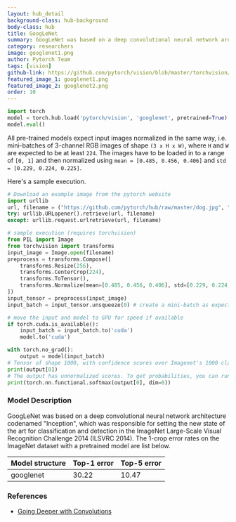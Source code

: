 ```yaml
---
layout: hub_detail
background-class: hub-background
body-class: hub
title: GoogLeNet
summary: GoogLeNet was based on a deep convolutional neural network architecture codenamed "Inception" which won ImageNet 2014.
category: researchers
image: googlenet1.png
author: Pytorch Team
tags: [vision]
github-link: https://github.com/pytorch/vision/blob/master/torchvision/models/googlenet.py
featured_image_1: googlenet1.png
featured_image_2: googlenet2.png
order: 10
---
```


```python
import torch
model = torch.hub.load('pytorch/vision', 'googlenet', pretrained=True)
model.eval()
```

All pre-trained models expect input images normalized in the same way,
i.e. mini-batches of 3-channel RGB images of shape `(3 x H x W)`, where `H` and `W` are expected to be at least `224`.
The images have to be loaded in to a range of `[0, 1]` and then normalized using `mean = [0.485, 0.456, 0.406]`
and `std = [0.229, 0.224, 0.225]`.

Here's a sample execution.

```python
# Download an example image from the pytorch website
import urllib
url, filename = ("https://github.com/pytorch/hub/raw/master/dog.jpg", "dog.jpg")
try: urllib.URLopener().retrieve(url, filename)
except: urllib.request.urlretrieve(url, filename)
```

```python
# sample execution (requires torchvision)
from PIL import Image
from torchvision import transforms
input_image = Image.open(filename)
preprocess = transforms.Compose([
    transforms.Resize(256),
    transforms.CenterCrop(224),
    transforms.ToTensor(),
    transforms.Normalize(mean=[0.485, 0.456, 0.406], std=[0.229, 0.224, 0.225]),
])
input_tensor = preprocess(input_image)
input_batch = input_tensor.unsqueeze(0) # create a mini-batch as expected by the model

# move the input and model to GPU for speed if available
if torch.cuda.is_available():
    input_batch = input_batch.to('cuda')
    model.to('cuda')

with torch.no_grad():
    output = model(input_batch)
# Tensor of shape 1000, with confidence scores over Imagenet's 1000 classes
print(output[0])
# The output has unnormalized scores. To get probabilities, you can run a softmax on it.
print(torch.nn.functional.softmax(output[0], dim=0))

```


### Model Description

GoogLeNet was based on a deep convolutional neural network architecture codenamed "Inception", which was responsible for setting the new state of the art for classification and detection in the ImageNet Large-Scale Visual Recognition Challenge 2014 (ILSVRC 2014). The 1-crop error rates on the ImageNet dataset with a pretrained model are list below.

| Model structure | Top-1 error | Top-5 error |
| --------------- | ----------- | ----------- |
|  googlenet       | 30.22       | 10.47       |



### References

 - [Going Deeper with Convolutions](https://arxiv.org/abs/1409.4842)
